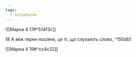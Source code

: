```yaml
---
tags:
  - scriptures
---
```


![[Марка 4 17#^514f3c]]

18 А між терен посіяне, це ті, що слухають слово, ^150db1

![[Марка 4 19#^cc4c32]]
